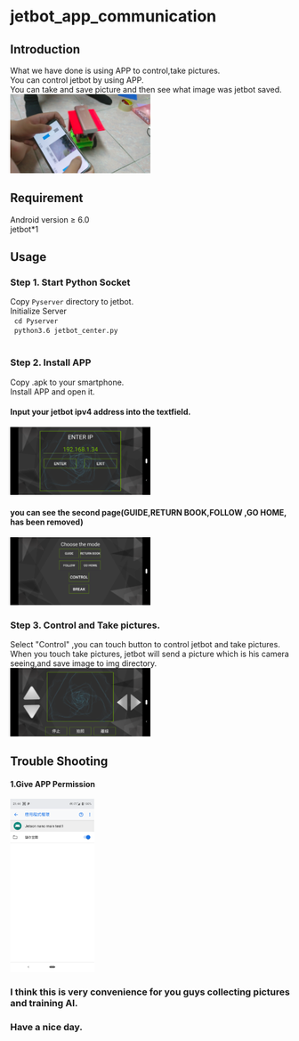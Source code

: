 # jetbot_app_communication

## Introduction
What we have done is using APP to control,take pictures.<br>
You can control jetbot by using APP. <br>
You can take and save picture and then see what image was jetbot saved. <br>
<img src="https://github.com/omega87910/MY_GITHUB_IMAGES/blob/master/jetbot_app_communication/car.png" width="50%" height="50%"></img><br>

## Requirement
Android version ≥ 6.0 <br>
jetbot*1 <br>
## Usage
### Step 1. Start Python Socket
Copy <code>Pyserver</code> directory to jetbot.<br>
Initialize Server <br>
<code> cd Pyserver </code> <br>
<code> python3.6 jetbot_center.py </code> <br>
### Step 2. Install APP
Copy .apk to your smartphone.<br>
Install APP and open it. <br>
#### Input your jetbot ipv4 address into the textfield.<br>
<img src="https://github.com/omega87910/MY_GITHUB_IMAGES/blob/master/jetbot_app_communication/connect_interface.png" width="50%" height="50%"></img><br>
#### you can see the second page(GUIDE,RETURN BOOK,FOLLOW ,GO HOME, has been removed)<br>
<img src="https://github.com/omega87910/MY_GITHUB_IMAGES/blob/master/jetbot_app_communication/chooseMode_interface.png" width="50%" height="50%"></img><br>
### Step 3. Control and Take pictures.
Select "Control" ,you can touch button to control jetbot and take pictures.<br>
When you touch take pictures, jetbot will send a picture which is his camera seeing,and save image to img directory.<br>
<img src="https://github.com/omega87910/MY_GITHUB_IMAGES/blob/master/jetbot_app_communication/control_interface.png" width="50%" height="50%"></img><br>

## Trouble Shooting
#### 1.Give APP Permission
<img src="https://github.com/omega87910/MY_GITHUB_IMAGES/blob/master/jetbot_app_communication/trouble.png" width="30%" height="30%"></img><br>

### I think this is very convenience for you guys collecting pictures and training AI. <br>
### Have a nice day.<br>
